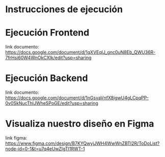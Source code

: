 # Instrucciones de ejecución

# Ejecución Frontend
link documento: https://docs.google.com/document/d/1qXVEqlJ_gnc0uN8Eb_QWU36R-7frHsi60W4WnOkCXIk/edit?usp=sharing

# Ejecución Backend
link documento: https://docs.google.com/document/d/1nGsvaVnfX8igwU4gLCpqPP-0v0SkNucThlJWheSPoGE/edit?usp=sharing

# Visualiza nuestro diseño en Figma
link figma: https://www.figma.com/design/B7KYQwyjJWH4WwWnZBTI2R/ToDoList?node-id=0-1&t=u7q4eUwZIgTI1RWT-1
